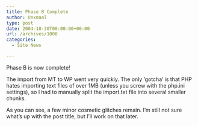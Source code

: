```yaml
---
title: Phase B Complete
author: Unxmaal
type: post
date: 2004-10-30T00:00:00+00:00
url: /archives/1000
categories:
  - Site News

---
```

Phase B is now complete!

The import from MT to WP went very quickly. The only &#8216;gotcha&#8217; is that PHP hates importing text files of over 1MB (unless you screw with the php.ini settings), so I had to manually split the import.txt file into several smaller chunks. 

As you can see, a few minor cosmetic glitches remain. I&#8217;m still not sure what&#8217;s up with the post title, but I&#8217;ll work on that later.